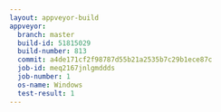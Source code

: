 ```yaml
---
layout: appveyor-build
appveyor:
  branch: master
  build-id: 51815029
  build-number: 813
  commit: a4de171cf2f98787d55b21a2535b7c29b1ece87c
  job-id: meq2167jnlgmddds
  job-number: 1
  os-name: Windows
  test-result: 1
---
```

